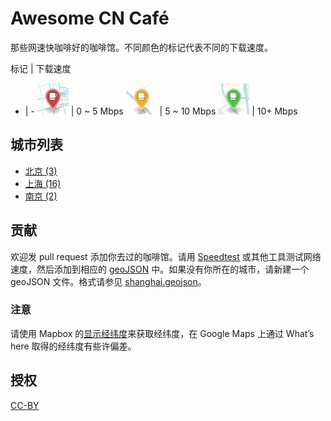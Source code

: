 # Awesome CN Café

那些网速快咖啡好的咖啡馆。不同颜色的标记代表不同的下载速度。

标记  | 下载速度
- | -
<img src="resources/markers/slow.png" width="50" alt="Slow marker"> | 0 ~ 5 Mbps
<img src="resources/markers/moderate.png" width="50" alt="Moderate marker"> | 5 ~ 10 Mbps
<img src="resources/markers/fast.png" width="50" alt="Fast marker"> | 10+ Mbps

## 城市列表

* [北京 (3)](beijing.geojson)
* [上海 (16)](shanghai.geojson)
* [南京 (2)](nanjing.geojson)

## 贡献

欢迎发 pull request 添加你去过的咖啡馆。请用 [Speedtest](http://speedtest.net) 或其他工具测试网络速度，然后添加到相应的 [geoJSON](http://geojson.org/geojson-spec.html) 中。如果没有你所在的城市，请新建一个 geoJSON 文件。格式请参见 [shanghai.geojson](shanghai.geojson)。

### 注意

请使用 Mapbox 的[显示经纬度](https://www.mapbox.com/mapbox.js/example/v1.0.0/select-center-form/)来获取经纬度，在 Google Maps 上通过 What’s here 取得的经纬度有些许偏差。

## 授权
[CC-BY](http://creativecommons.org/licenses/by/4.0/)
